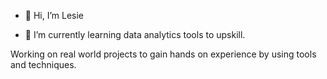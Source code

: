 - 👋 Hi, I’m Lesie

- 🌱 I’m currently learning data analytics tools to upskill. 

 Working on real world projects to gain hands on experience by using tools and techniques.

